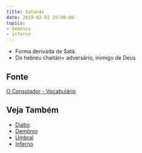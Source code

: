 ```yaml
---
title: Satanás
date: 2019-02-01 19:00:00
topics:
- demonio
- inferno
---
```


* Forma derivada de Satã. 
* Do hebreu chaitán= adversário, inimigo de Deus

## Fonte
[O Consolador - Vocabulário](http://www.oconsolador.com.br/linkfixo/vocabulario/principal.html)

## Veja Também
* [Diabo](../diabo)  
* [Demônio](../demonio)  
* [Umbral](../umbral)
* [Inferno](../inferno)
